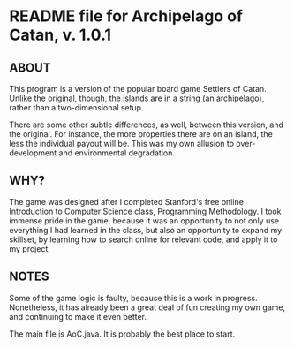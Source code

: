 # README file for Archipelago of Catan, v. 1.0.1  

## ABOUT  
This program is a version of the popular board game Settlers of Catan. Unlike the original, though, the islands are in a string (an archipelago), rather than a two-dimensional setup.  
  
There are some other subtle differences, as well, between this version, and the original. For instance, the more properties there are on an island, the less the individual payout will be. This was my own allusion to over-development and environmental degradation.  
  
## WHY?  
The game was designed after I completed Stanford's free online Introduction to Computer Science class, Programming Methodology. I took immense pride in the game, because it was an opportunity to not only use everything I had learned in the class, but also an opportunity to expand my skillset, by learning how to search online for relevant code, and apply it to my project.  
  
## NOTES  
Some of the game logic is faulty, because this is a work in progress. Nonetheless, it has already been a great deal of fun creating my own game, and continuing to make it even better.  
  
The main file is AoC.java. It is probably the best place to start.
